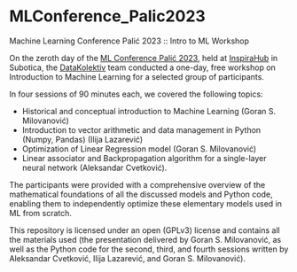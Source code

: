 # MLConference_Palic2023
Machine Learning Conference Palić 2023 :: Intro to ML Workshop

On the zeroth day of the [ML Conference Palić 2023](https://ml-conference.rs/), held at [InspiraHub](https://inspirahub.rs/) in Subotica, the [DataKolektiv](https://www.datakolektiv.com/) team conducted a one-day, free workshop on Introduction to Machine Learning for a selected group of participants.

In four sessions of 90 minutes each, we covered the following topics:

- Historical and conceptual introduction to Machine Learning (Goran S. Milovanović)
- Introduction to vector arithmetic and data management in Python (Numpy, Pandas) (Ilija Lazarević)
- Optimization of Linear Regression model (Goran S. Milovanović)
- Linear associator and Backpropagation algorithm for a single-layer neural network (Aleksandar Cvetković).

The participants were provided with a comprehensive overview of the mathematical foundations of all the discussed models and Python code, enabling them to independently optimize these elementary models used in ML from scratch.

This repository is licensed under an open (GPLv3) license and contains all the materials used (the presentation delivered by Goran S. Milovanović, as well as the Python code for the second, third, and fourth sessions written by Aleksandar Cvetković, Ilija Lazarević, and Goran S. Milovanović).
